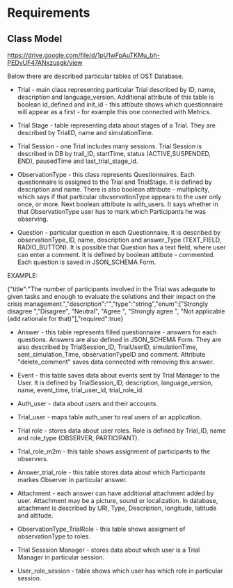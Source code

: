 # Requirements

## Class Model

https://drive.google.com/file/d/1pU1wFpAuTKMu_bh-PEDvUF47ANxzusgk/view

Below there are described particular tables of OST Database. 

- Trial - main class representing particular Trial described by ID, name, description and language_version. Additional attribute of this table is boolean id_defined and init_id - this attibute shows which questionnaire will appear as a first - for example this one connected with Metrics. 

- Trial Stage - table representing data about stages of a Trial. They are described by TrialID, name and simulationTime.

- Trial Session - one Trial includes many sessions. Trial Session is described in DB by trail_ID, startTime, status (ACTIVE,SUSPENDED, END), pausedTime and last_trial_stage_id.

- ObservationType - this class represents Questionnaires. Each questionnaire is assigned to the Trial and TrialStage. It is defined by description and name. There is also boolean attribute - multiplicity, which says if that particular obvservationType appears to the user only once, or more. Next boolean attribute is with_users. It says whether in that ObservationType user has to mark which Participants he was observing.

- Question -  particular question in each Questionnaire. It is described by observationType_ID, name, description and answer_Type (TEXT_FIELD, RADIO_BUTTON). It is possible that Question has a text field, where user can enter a comment. It is defined by boolean attibute - commented. 
Each question is saved in  JSON_SCHEMA Form. 

EXAMPLE: 

{"title":"The number of participants involved in the Trial was adequate to given tasks and enough to evaluate the solutions and their impact on the crisis management.","description":"","type":"string","enum":["Strongly disagree   ","Disagree", "Neutral", "Agree ", "Strongly agree   ", "Not applicable (add rationale for that)"],"required":true}


- Answer - this table represents filled questionnaire - answers for each questions. Answers  are also defined in JSON_SCHEMA Form. They are also described by TrialSession_ID, TrialUserID, simulationTime, sent_simulation_Time, observationTypeID and comment. 
Attribute "delete_comment" saves data connected with removing this answer.

- Event - this table saves data about events sent by Trial Manager to the User. It is defined by TrialSession_ID, description, language_version, name, event_time, trial_user_id, trial_role_id. 

- Auth_user - data about users and their accounts.
- Trial_user - maps table auth_user to real users of an application.
- Trial role - stores data about user roles. Role is defined by Trial_ID, name and role_type (OBSERVER, PARTICIPANT).
- Trial_role_m2m - this table shows assignment of participants to the observers. 
- Answer_trial_role - this table stores data about which Participants markes Observer in particular answer. 
- Attachment - each answer can have additional attachment added by user. Attachment may be a picture, sound or localization. In database, attachment is described by URI, Type, Description, longitude, latitude and altitude. 
- ObservationType_TrialRole - this table shows assigment of observationType to roles. 
- Trial Sesssion Manager - stores data about which user is a Trial Manager in particular session. 
- User_role_session - table shows which user has which role in particular session. 






